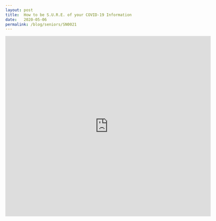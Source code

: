 ```yaml
---
layout: post
title:  How to be S.U.R.E. of your COVID-19 Information
date:   2020-05-06
permalink: /blog/seniors/SN0021
---
```


<iframe src="https://player.vimeo.com/video/415418312" width="640" height="564" frameborder="0" allow="autoplay; fullscreen" allowfullscreen></iframe>




